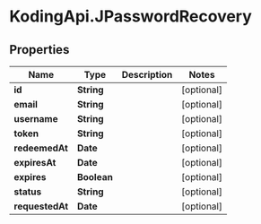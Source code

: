 # KodingApi.JPasswordRecovery

## Properties
Name | Type | Description | Notes
------------ | ------------- | ------------- | -------------
**id** | **String** |  | [optional] 
**email** | **String** |  | [optional] 
**username** | **String** |  | [optional] 
**token** | **String** |  | [optional] 
**redeemedAt** | **Date** |  | [optional] 
**expiresAt** | **Date** |  | [optional] 
**expires** | **Boolean** |  | [optional] 
**status** | **String** |  | [optional] 
**requestedAt** | **Date** |  | [optional] 


